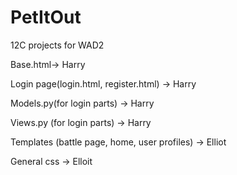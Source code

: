 # PetItOut
12C projects for WAD2

Base.html-> Harry

Login page(login.html, register.html) -> Harry

Models.py(for login parts) -> Harry

Views.py (for login parts) -> Harry

Templates (battle page, home, user profiles) -> Elliot

General css -> Elloit
